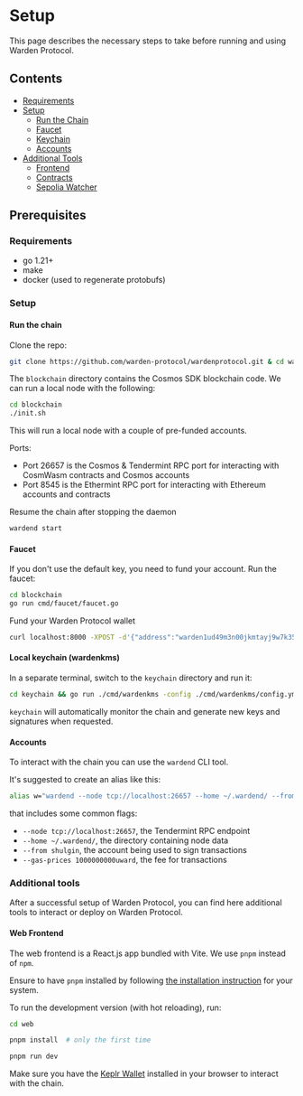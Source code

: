 # Setup

This page describes the necessary steps to take before running and using Warden Protocol. 

## Contents

* [Requirements](#requirements)
* [Setup](#setup)
    * [Run the Chain](#run-the-chain)
    * [Faucet](#faucet)
    * [Keychain](#keychain)
    * [Accounts](#accounts)
* [Additional Tools](#additional-tools)
    * [Frontend](#web-frontend)
    * [Contracts](#cosmwasm-contracts)
    * [Sepolia Watcher](#sepolia-watcher)

## Prerequisites

### Requirements

- go 1.21+
- make
- docker (used to regenerate protobufs)

### Setup

#### Run the chain

Clone the repo:

```bash
git clone https://github.com/warden-protocol/wardenprotocol.git & cd wardenprotocol
```

The `blockchain` directory contains the Cosmos SDK blockchain code. We can run
a local node with the following:

```bash
cd blockchain
./init.sh
```

This will run a local node with a couple of pre-funded accounts.

Ports:

- Port 26657 is the Cosmos & Tendermint RPC port for interacting with CosmWasm contracts and Cosmos accounts
- Port 8545 is the Ethermint RPC port for interacting with Ethereum accounts and contracts

Resume the chain after stopping the daemon 
```bash
wardend start
```

#### Faucet

If you don't use the default key, you need to fund your account. Run the faucet:

```bash
cd blockchain
go run cmd/faucet/faucet.go
```

Fund your Warden Protocol wallet

```bash
curl localhost:8000 -XPOST -d'{"address":"warden1ud49m3n00jkmtayj9w7k35zka3fqcl4l0chkjh"}'
```

#### Local keychain (wardenkms)

In a separate terminal, switch to the `keychain` directory and run it:

```bash
cd keychain && go run ./cmd/wardenkms -config ./cmd/wardenkms/config.yml
```

`keychain` will automatically monitor the chain and generate new keys and
signatures when requested.

#### Accounts

To interact with the chain you can use the `wardend` CLI tool.

It's suggested to create an alias like this:

```bash
alias w="wardend --node tcp://localhost:26657 --home ~/.wardend/ --from shulgin --gas-prices 1000000000uward"
```

that includes some common flags:

- `--node tcp://localhost:26657`, the Tendermint RPC endpoint
- `--home ~/.wardend/`, the directory containing node data
- `--from shulgin`, the account being used to sign transactions
- `--gas-prices 1000000000uward`, the fee for transactions

### Additional tools

After a successful setup of Warden Protocol, you can find here additional tools to interact or deploy on Warden Protocol.

#### Web Frontend 

The web frontend is a React.js app bundled with Vite. We use `pnpm` instead of
`npm`.

Ensure to have `pnpm` installed by following [the installation
instruction](https://pnpm.io/installation) for your system.

To run the development version (with hot reloading), run:

```bash
cd web

pnpm install  # only the first time

pnpm run dev
```

Make sure you have the [Keplr Wallet](https://www.keplr.app/download) installed
in your browser to interact with the chain. 

